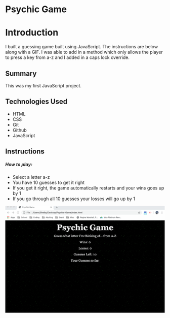# Psychic Game

# Introduction

I built a guessing game built using JavaScript. The instructions are below along with a GIF. I was able to add in a method which only allows the player to press a key from a-z and I added in a caps lock override. 

 ## Summary

This was my first JavaScript project. 

 ## Technologies Used
 - HTML
 - CSS
 - Git
 - Github
 - JavaScript

 ## Instructions

 ##### How to play:

 - Select a letter a-z
 - You have 10 guesses to get it right
 - If you get it right, the game automatically restarts and your wins goes up by 1
 - If you go through all 10 guesses your losses will go up by 1

![Psychic-Game](assets/images/psychic-game.gif)